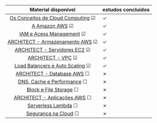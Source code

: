 |                                 Material disponivel                                 | estudos concluidos |
|:-----------------------------------------------------------------------------------:|--------------------|
| [Os Conceitos de Cloud Computing](./assuntos/conceitos_cloud_computing.md) &#x2611; | &check;            |
|                 [A Amazon AWS](./assuntos/amazon_aws.md)   &#x2611;                 | &check;            |
|                [IAM e Acess Management](./assuntos/iam.md)  &#x2611;                | &check;            |
|             [ARCHITECT - Armazenamento AWS](./assuntos/s3.md)  &#x2611;             | &check;            |
|              [ARCHITECT - Servidores EC2](./assuntos/ec2.md)  &#x2611;              | &check;            |
|                   [ARCHITECT - VPC](./assuntos/vpc.md)  &#x2611;                    | &check;            |
| [Load Balancers e Auto Scaling](./assuntos/auto_scaling_load_balancers.md) &#x2611; | &check;            |
|            [ARCHITECT - Database AWS](./assuntos/database.md)  &#x2610;             | &cross;            |
|      [DNS, Cache e Performance](./assuntos/dns_cache_performance.md)  &#x2610;      | &cross;            |
|         [Block e File Storage](./assuntos/block_file_storage.md)  &#x2610;          | &cross;            |
|        [ARCHITECT - Aplicações AWS](./assuntos/aplicacoes_aws.md)  &#x2610;         | &cross;            |
|                 [Serverless Lambda](./assuntos/lambda.md)  &#x2610;                 | &cross;            |
|          [Segurança na Cloud](./assuntos/seguranca_na_cloud.md)  &#x2610;           | &cross;            |
